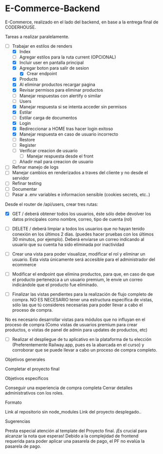 # E-Commerce-Backend


E-Commerce, realizado en el lado del backend, en base a la entrega final de CODERHOUSE. 


Tareas a realizar paralelamente. 

- [ ] Trabajar en estilos de renders
  - [X] Index
   - [ ] Agregar estilos para la ruta current (OPCIONAL)
    - [X] Incluir user en pantalla principal
    - [X] Agregar boton para salir de sesion
      - [X] Crear endpoint
  - [X] Products
   - [X] Al eliminar productos recargar pagina
   - [X] Revisar permisos para eliminar productos
   - [ ] Manejar respuestas con alertify o similar
  - [ ] Users
   - [X] Manejar respuesta si se intenta acceder sin permisos
   - [X] Estilar
   - [ ] Estilar carga de documentos
  - [X] Login
   - [X] Redireccionar a HOME tras hacer login exitoso
   - [X] Manejar respuesta en caso de usuario incorrecto
  - [ ] Restore
  - [ ] Register
   - [ ] Verificar creacion de usuario
       - [ ] Manejar respuesta desde el front
   - [ ] Añadir mail para creacion de usuario
- [ ] Refinar manejo de logs 
- [ ] Manejar cambios en renderizados a traves del cliente y no desde el servidor
- [ ] Refinar testing
- [ ] Documentar
- [ ] Pasar a .env variables e informacion sensible (cookies secrets, etc..)

Desde el router de /api/users, crear tres rutas:
- [X] GET  /  deberá obtener todos los usuarios, éste sólo debe devolver los datos principales como nombre, correo, tipo de cuenta (rol)

- [ ] DELETE / deberá limpiar a todos los usuarios que no hayan tenido conexión en los últimos 2 días. (puedes hacer pruebas con los últimos 30 minutos, por ejemplo). Deberá enviarse un correo indicando al usuario que su cuenta ha sido eliminada por inactividad

- [ ] Crear una vista para poder visualizar, modificar el rol y eliminar un usuario. Esta vista únicamente será accesible para el administrador del ecommerce



- [ ] Modificar el endpoint que elimina productos, para que, en caso de que el producto pertenezca a un usuario premium, le envíe un correo indicándole que el producto fue eliminado.

- [ ] Finalizar las vistas pendientes para la realización de flujo completo de compra. NO ES NECESARIO tener una estructura específica de vistas, sólo las que tú consideres necesarias para poder llevar a cabo el proceso de compra.

No es necesario desarrollar vistas para módulos que no influyan en el proceso de compra (Como vistas de usuarios premium para crear productos, o vistas de panel de admin para updates de productos, etc)


- [ ] Realizar el despliegue de tu aplicativo en la plataforma de tu elección (Preferentemente Railway.app, pues es la abarcada en el curso) y corroborar que se puede llevar a cabo un proceso de compra completo.


Objetivos generales

Completar el proyecto final 

Objetivos específicos

Conseguir una experiencia de compra completa
Cerrar detalles administrativos con los roles.

Formato

Link al repositorio sin node_modules
Link del proyecto desplegado..

Sugerencias

Presta especial atención al template del Proyecto final. ¡Es crucial para alcanzar la nota que esperas!
Debido a la complejidad de frontend requerida para poder aplicar una pasarela de pago, el PF no evalúa la pasarela de pago.

